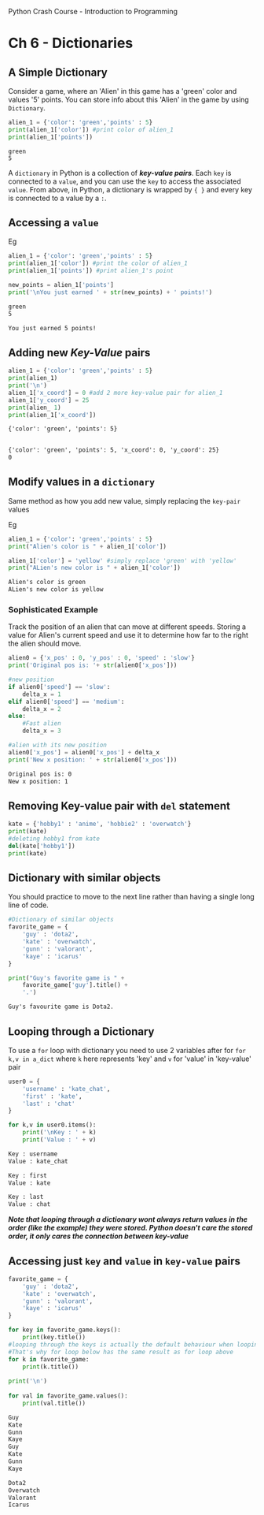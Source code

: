 Python Crash Course - Introduction to Programming
# Ch 6 - Dictionaries

## A Simple Dictionary
Consider a game, where an 'Alien' in this game has a 'green' color and values '5' points. You can store info about this 'Alien' in the game by using `Dictionary`.

```python
alien_1 = {'color': 'green','points' : 5}
print(alien_1['color']) #print color of alien_1
print(alien_1['points'])	
```
```Txt
green
5
```
A `dictionary` in Python is a collection of ***key-value pairs***. Each `key` is connected to a `value`, and you can use the `key` to access the associated `value`. 
From above, in Python, a dictionary is wrapped by `{ }` and every key is connected to a value by a `:`.

## Accessing a `value` 
Eg
```python
alien_1 = {'color': 'green','points' : 5}
print(alien_1['color']) #print the color of alien_1
print(alien_1['points']) #print alien_1's point

new_points = alien_1['points']
print('\nYou just earned ' + str(new_points) + ' points!')
```
```txt
green
5

You just earned 5 points!
```
## Adding new ***Key-Value*** pairs
```python
alien_1 = {'color': 'green','points' : 5}
print(alien_1)
print('\n')
alien_1['x_coord'] = 0 #add 2 more key-value pair for alien_1 
alien_1['y_coord'] = 25
print(alien_ 1)
print(alien_1['x_coord'])
```
```txt
{'color': 'green', 'points': 5}


{'color': 'green', 'points': 5, 'x_coord': 0, 'y_coord': 25}
0
```

## Modify values in a `dictionary`

Same method as how you add new value, simply replacing the `key-pair` values

Eg

```python
alien_1 = {'color': 'green','points' : 5}
print("Alien's color is " + alien_1['color'])

alien_1['color'] = 'yellow' #simply replace 'green' with 'yellow'
print("ALien's new color is " + alien_1['color'])
```

```txt
Alien's color is green
ALien's new color is yellow
```

### Sophisticated Example

Track the position of an alien that can move at different speeds. Storing a value for Alien's current speed and use it to determine how far to the right the alien should move.

```python
alien0 = {'x_pos' : 0, 'y_pos' : 0, 'speed' : 'slow'}
print('Original pos is: '+ str(alien0['x_pos']))

#new position
if alien0['speed'] == 'slow':
    delta_x = 1
elif alien0['speed'] == 'medium':
    delta_x = 2
else:
    #Fast alien
    delta_x = 3

#alien with its new position
alien0['x_pos'] = alien0['x_pos'] + delta_x
print('New x position: ' + str(alien0['x_pos']))    
```
```txt
Original pos is: 0
New x position: 1
```
## Removing Key-value pair with `del` statement

```python
kate = {'hobby1' : 'anime', 'hobbie2' : 'overwatch'}
print(kate)
#deleting hobby1 from kate 
del(kate['hobby1'])
print(kate)
```

## Dictionary with similar objects
You should practice to move to the next line rather than having a single long line of code.
```python
#Dictionary of similar objects
favorite_game = {
	'guy' : 'dota2',
	'kate' : 'overwatch',
	'gunn' : 'valorant',
	'kaye' : 'icarus'
}

print("Guy's favorite game is " +
	favorite_game['guy'].title() +
	'.')
```
```txt
Guy's favourite game is Dota2.
```	
## Looping through a Dictionary

To use a `for` loop with dictionary you need to use 2 variables after for `for k,v in a_dict` where `k` here represents 'key' and `v` for 'value' in 'key-value' pair

```python
user0 = {
	'username' : 'kate_chat',
	'first' : 'kate',
	'last' : 'chat'
}

for k,v in user0.items():
	print('\nKey : ' + k)
	print('Value : ' + v)
``` 
```txt
Key : username
Value : kate_chat

Key : first
Value : kate

Key : last
Value : chat
```
***Note that looping through a dictionary wont always return values in the order (like the example) they were stored. Python doesn't care the stored order, it only cares the connection between key-value***

## Accessing just `key` and `value` in `key-value` pairs
```python
favorite_game = {
	'guy' : 'dota2',
	'kate' : 'overwatch',
	'gunn' : 'valorant',
	'kaye' : 'icarus'
}

for key in favorite_game.keys():
	print(key.title())
#looping through the keys is actually the default behaviour when looping through a dictionary
#That's why for loop below has the same result as for loop above 	
for k in favorite_game:
	print(k.title())
	
print('\n')
	
for val in favorite_game.values():
	print(val.title())
```
```txt
Guy
Kate
Gunn
Kaye
Guy
Kate
Gunn
Kaye

Dota2
Overwatch
Valorant
Icarus
```	


